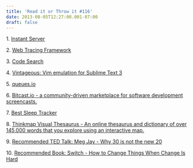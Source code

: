 ```yaml
---
title: 'Read it or Throw it #116'
date: 2013-08-05T12:27:00.001-07:00
draft: false
---
```


1. [Instant Server](http://instantserver.io/)

2. [Web Tracing Framework](http://google.github.io/tracing-framework/)

3. [Code Search](https://github.com/search)

4. [Vintageous: Vim emulation for Sublime Text 3](http://guillermooo.bitbucket.org/Vintageous/)

5. [queues.io](http://queues.io/)

6. [Bitcast.io - a community-driven marketplace for software development screencasts.](https://www.bitcast.io/)

7. [Best Sleep Tracker](http://bestsleeptracker.com/)

8. [Thinkmap Visual Thesaurus - An online thesaurus and dictionary of over 145,000 words that you explore using an interactive map.](http://www.visualthesaurus.com/)

9. [Recommended TED Talk: Meg Jay - Why 30 is not the new 20](http://www.ted.com/talks/meg_jay_why_30_is_not_the_new_20.html)

10. [Recommended Book: Switch - How to Change Things When Change Is Hard](http://www.amazon.com/Switch-Change-Things-When-Hard/dp/0385528752)